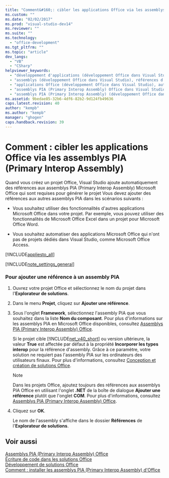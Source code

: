 ```yaml
---
title: "Comment&#160;: cibler les applications Office via les assemblys PIA (Primary Interop Assembly)"
ms.custom: ""
ms.date: "02/02/2017"
ms.prod: "visual-studio-dev14"
ms.reviewer: ""
ms.suite: ""
ms.technology: 
  - "office-development"
ms.tgt_pltfrm: ""
ms.topic: "article"
dev_langs: 
  - "VB"
  - "CSharp"
helpviewer_keywords: 
  - "développement d'applications (développement Office dans Visual Studio), automatiser"
  - "assemblys (développement Office dans Visual Studio), références d'assemblys PIA (Primary Interop Assembly)"
  - "applications Office (développement Office dans Visual Studio), automatiser"
  - "assemblys PIA (Primary Interop Assembly) Office dans Visual Studio, ajouter des références aux"
  - "assemblys PIA (Primary Interop Assembly) (développement Office dans Visual Studio), ajouter des références aux"
ms.assetid: 9bedae85-32b6-4df6-82b2-9d124fb49636
caps.latest.revision: 40
author: "kempb"
ms.author: "kempb"
manager: "ghogen"
caps.handback.revision: 39
---
```

# Comment&#160;: cibler les applications Office via les assemblys PIA (Primary Interop Assembly)
  Quand vous créez un projet Office, Visual Studio ajoute automatiquement des références aux assemblys PIA \(Primary Interop Assembly\) Microsoft Office qui sont requises pour générer le projet  Vous devez ajouter des références aux autres assemblys PIA dans les scénarios suivants :  
  
-   Vous souhaitez utiliser des fonctionnalités d'autres applications Microsoft Office dans votre projet.  Par exemple, vous pouvez utiliser des fonctionnalités de Microsoft Office Excel dans un projet pour Microsoft Office Word.  
  
-   Vous souhaitez automatiser des applications Microsoft Office qui n'ont pas de projets dédiés dans Visual Studio, comme Microsoft Office Access.  
  
 [!INCLUDE[appliesto_all](../vsto/includes/appliesto-all-md.md)]  
  
 [!INCLUDE[note_settings_general](../sharepoint/includes/note-settings-general-md.md)]  
  
### Pour ajouter une référence à un assembly PIA  
  
1.  Ouvrez votre projet Office et sélectionnez le nom du projet dans l'**Explorateur de solutions**.  
  
2.  Dans le menu **Projet**, cliquez sur **Ajouter une référence**.  
  
3.  Sous l'onglet **Framework**, sélectionnez l'assembly PIA que vous souhaitez dans la liste **Nom du composant**.  Pour plus d'informations sur les assemblys PIA en Microsoft Office disponibles, consultez [Assemblys PIA &#40;Primary Interop Assembly&#41; Office](../vsto/office-primary-interop-assemblies.md).  
  
     Si le projet cible [!INCLUDE[net_v40_short](../sharepoint/includes/net-v40-short-md.md)] ou version ultérieure, la valeur **True** est affectée par défaut à la propriété **Incorporer les types interop** pour la référence d'assembly.  Grâce à ce paramètre, votre solution ne requiert pas l'assembly PIA sur les ordinateurs des utilisateurs finaux.  Pour plus d'informations, consultez [Conception et création de solutions Office](../vsto/designing-and-creating-office-solutions.md).  
  
    > [!NOTE]  
    >  Dans les projets Office, ajoutez toujours des références aux assemblys PIA Office en utilisant l'onglet **.NET** de la boîte de dialogue **Ajouter une référence** plutôt que l'onglet **COM**.  Pour plus d'informations, consultez [Assemblys PIA &#40;Primary Interop Assembly&#41; Office](../vsto/office-primary-interop-assemblies.md).  
  
4.  Cliquez sur **OK**.  
  
     Le nom de l'assembly s'affiche dans le dossier **Références** de l'**Explorateur de solutions**.  
  
## Voir aussi  
 [Assemblys PIA &#40;Primary Interop Assembly&#41; Office](../vsto/office-primary-interop-assemblies.md)   
 [Écriture de code dans les solutions Office](../vsto/writing-code-in-office-solutions.md)   
 [Développement de solutions Office](../vsto/developing-office-solutions.md)   
 [Comment : installer les assemblys PIA &#40;Primary Interop Assembly&#41; d'Office](../vsto/how-to-install-office-primary-interop-assemblies.md)  
  
  